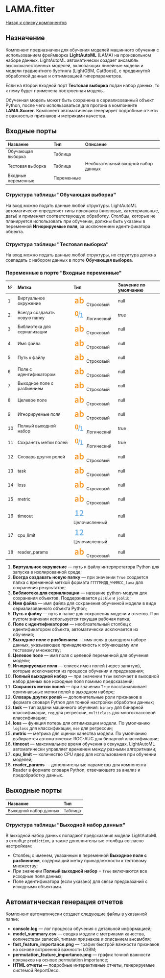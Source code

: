 # LAMA.fitter

[Назад к списку компонентов](../README.md)

## Назначение

Компонент предназначен для обучения моделей машинного обучения с использованием фреймворка **LightAutoML** (LAMA) на произвольном наборе данных. LightAutoML автоматически создает ансамбль высококачественных моделей, включающих линейные модели и модели градиентного бустинга (LightGBM, CatBoost), с продвинутой обработкой данных и оптимизацией гиперпараметров.

Если на второй входной порт **Тестовая выборка** подан набор данных, то к нему будет применена построенная модель.

Обученная модель может быть сохранена в сериализованный объект Python, после чего использоваться для прогона в компоненте **LAMA.Scorer**. Компонент автоматически генерирует подробные отчеты с важностью признаков и метриками качества.

## Входные порты

| Название                | Тип        | Описание                            |
|:------------------------|:-----------|:------------------------------------|
| Обучающая выборка       | Таблица    |                                     |
| Тестовая выборка        | Таблица    | Необязательный входной набор данных |
| Входные переменные      | Переменные |                                     |

### Структура таблицы "Обучающая выборка"

На вход можно подать данные любой структуры. LightAutoML автоматически определяет типы признаков (числовые, категориальные, даты) и применяет соответствующую обработку. Столбцы, которые не планируется использовать при обучении, должны быть указаны в переменной **Игнорируемые поля**, за исключением идентификатора объекта.

### Структура таблицы "Тестовая выборка"

На вход можно подать данные любой структуры, но структура должна совпадать с набором данных в порте **Обучающая выборка**.

### Переменные в порте "Входные переменные"

| №  | Метка                         | Тип                                   | Значение по умолчанию  |
|:---|:------------------------------|:--------------------------------------|:-----------------------|
| 1  | Виртуальное окружение         | ![](./img/string.svg) Строковый       |null                    |
| 2  | Всегда создавать новую папку  | ![](./img/logical.svg) Логический     |true                    |
| 3  | Библиотека для сериализации   | ![](./img/string.svg) Строковый       |null                    |
| 4  | Имя файла                     | ![](./img/string.svg) Строковый       |null                    |
| 5  | Путь к файлу                  | ![](./img/string.svg) Строковый       |null                    |
| 6  | Поле с идентификатором        | ![](./img/string.svg) Строковый       |null                    |
| 7  | Выходное поле с разбиением    | ![](./img/string.svg) Строковый       |null                    |
| 8  | Целевое поле                  | ![](./img/string.svg) Строковый       |null                    |
| 9  | Игнорируемые поля             | ![](./img/string.svg) Строковый       |null                    |
| 10 | Полный выходной набор         | ![](./img/logical.svg) Логический     |true                    |
| 11 | Сохранять метки полей         | ![](./img/logical.svg) Логический     |true                    |
| 12 | Словарь других ролей          | ![](./img/string.svg) Строковый       |null                    |
| 13 | task                          | ![](./img/string.svg) Строковый       |null                    |
| 14 | loss                          | ![](./img/string.svg) Строковый       |null                    |
| 15 | metric                        | ![](./img/string.svg) Строковый       |null                    |
| 16 | timeout                       | ![](./img/integer.svg) Целочисленный  |null                    |
| 17 | cpu_limit                     | ![](./img/integer.svg) Целочисленный  |null                    |
| 18 | reader_params                 | ![](./img/string.svg) Строковый       |null                    |

1. **Виртуальное окружение** — путь к файлу интерпретатора Python для запуска в изолированной среде;
2. **Всегда создавать новую папку** — при значении `True` создается папка с временной меткой формата `ГГГГММДД_ЧЧММСС_lama` для сохранения результатов;
3. **Библиотека для сериализации** — название python-модуля для сохранения объектов. Поддерживается `pickle` и `joblib`;
4. **Имя файла** — имя файла для сохранения обученной модели в виде сериализованного объекта Python;
5. **Путь к файлу** — путь к папке для сохранения модели и отчетов. При пустом значении используется текущая рабочая папка;
6. **Поле с идентификатором** — необязательный столбец с идентификатором объекта, автоматически исключается из обучения;
7. **Выходное поле с разбиением** — имя поля в выходном наборе данных, указывающее принадлежность к обучающему или тестовому множеству;
8. **Целевое поле** — имя поля с целевой переменной для обучения модели;
9. **Игнорируемые поля** — список имен полей (через запятую), которые исключаются из процесса обучения и предсказания;
10. **Полный выходной набор** — при значении `True` включает в выходной набор данных все исходные поля помимо предсказаний;
11. **Сохранять метки полей** — при значении `True` восстанавливает оригинальные метки полей в выходном наборе;
12. **Словарь других ролей** — дополнительные роли признаков в формате словаря Python для тонкой настройки обработки данных;
13. **task** — тип задачи машинного обучения: `binary` для бинарной классификации, `reg` для регрессии, `multiclass` для многоклассовой классификации;
14. **loss** — функция потерь для оптимизации модели. По умолчанию `logloss` для классификации, `mse` для регрессии;
15. **metric** — метрика для оценки качества модели. По умолчанию выбирается автоматически: ROC-AUC для бинарной классификации;
16. **timeout** — максимальное время обучения в секундах. LightAutoML автоматически управляет временем между разными алгоритмами;
17. **cpu_limit** — количество CPU ядер для использования при обучении моделей;
18. **reader_params** — дополнительные параметры для компонента Reader в формате словаря Python, отвечающего за анализ и предобработку данных.

## Выходные порты

| Название              | Тип        |
|:----------------------|:-----------|
| Выходной набор данных | Таблица    |

### Структура таблицы "Выходной набор данных"

В выходной набор данных попадают предсказания модели LightAutoML в столбце `prediction`, а также дополнительные столбцы согласно настройкам:

* Столбец с именем, указанным в переменной **Выходное поле с разбиением**, содержащий метку принадлежности к тестовому множеству;
* При значении **Полный выходной набор** = `True` включаются все исходные поля данных;
* Поле идентификатора (если указано) для связи предсказаний с исходными объектами.

## Автоматическая генерация отчетов

Компонент автоматически создает следующие файлы в указанной папке:

* **console.log** — лог процесса обучения с детальной информацией;
* **model_summary.csv** — сводка модели с метриками качества, количеством записей, типами признаков и описанием ансамбля;
* **fast_feature_importance.png** — график быстрой важности признаков на основе встроенной важности LGBM;
* **permutation_feature_importance.png** — график точной важности признаков на основе permutation importance;
* **HTML отчеты** — подробные интерактивные отчеты, генерируемые системой ReportDeco.